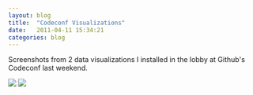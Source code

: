 ```yaml
---
layout: blog
title:  "Codeconf Visualizations"
date:   2011-04-11 15:34:21
categories: blog
---
```


Screenshots from 2 data visualizations I installed in the lobby at Github's Codeconf last weekend.

<img src="{% asset_path blog/codeconf_1.jpg %}" />

<img src="{% asset_path blog/codeconf_2.jpg %}" />